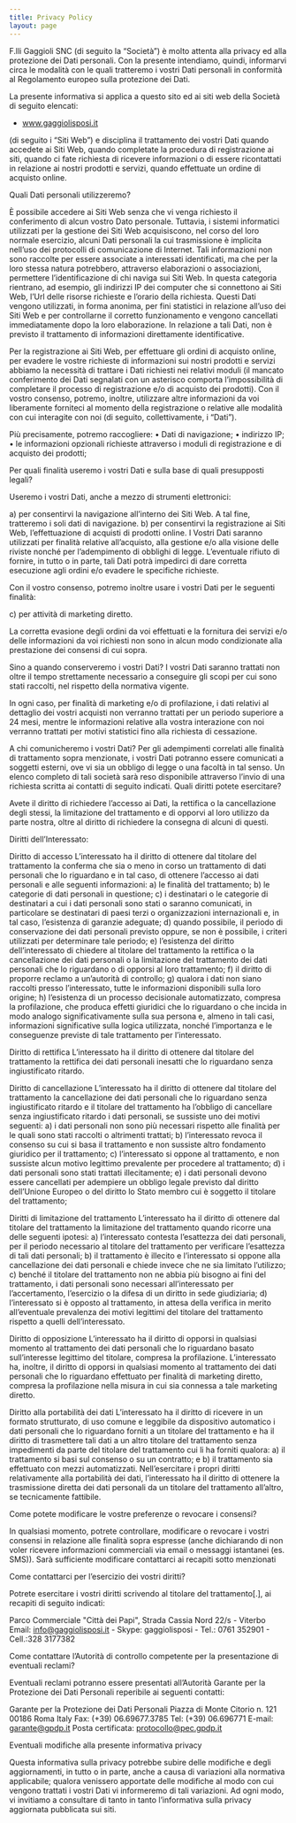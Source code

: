 ```yaml
---
title: Privacy Policy
layout: page
---
```


F.lli Gaggioli SNC (di seguito la “Società”) è molto attenta alla privacy ed alla protezione dei Dati personali. Con la presente intendiamo, quindi, informarvi circa le modalità con le quali tratteremo i vostri Dati personali in conformità al Regolamento europeo sulla protezione dei Dati.

La presente informativa si applica a questo sito ed ai siti web della Società di seguito elencati:

- www.gaggiolisposi.it

(di seguito i “Siti Web”) e disciplina il trattamento dei vostri Dati quando accedete ai Siti Web, quando completate la procedura di registrazione ai siti, quando ci fate richiesta di ricevere informazioni o di essere ricontattati in relazione ai nostri prodotti e servizi, quando effettuate un ordine di acquisto online.

Quali Dati personali utilizzeremo?

È possibile accedere ai Siti Web senza che vi venga richiesto il conferimento di alcun vostro Dato personale. Tuttavia, i sistemi informatici utilizzati per la gestione dei Siti Web acquisiscono, nel corso del loro normale esercizio, alcuni Dati personali la cui trasmissione è implicita nell’uso dei protocolli di comunicazione di Internet. Tali informazioni non sono raccolte per essere associate a interessati identificati, ma che per la loro stessa natura potrebbero, attraverso elaborazioni o associazioni, permettere l’identificazione di chi naviga sui Siti Web.
In questa categoria rientrano, ad esempio, gli indirizzi IP dei computer che si connettono ai Siti Web, l’Url delle risorse richieste e l’orario della richiesta.
Questi Dati vengono utilizzati, in forma anonima, per fini statistici in relazione all’uso dei Siti Web e per controllarne il corretto funzionamento e vengono cancellati immediatamente dopo la loro elaborazione.
In relazione a tali Dati, non è previsto il trattamento di informazioni direttamente identificative.

Per la registrazione ai Siti Web, per effettuare gli ordini di acquisto online, per evadere le vostre richieste di informazioni sui nostri prodotti e servizi abbiamo la necessità di trattare i Dati richiesti nei relativi moduli (il mancato conferimento dei Dati segnalati con un asterisco comporta l’impossibilità di completare il processo di registrazione e/o di acquisto dei prodotti). Con il vostro consenso, potremo, inoltre, utilizzare altre informazioni da voi liberamente forniteci al momento della registrazione o relative alle modalità con cui interagite con noi (di seguito, collettivamente, i “Dati”).

Più precisamente, potremo raccogliere:
• Dati di navigazione;
• indirizzo IP;
• le informazioni opzionali richieste attraverso i moduli di registrazione e di acquisto dei prodotti;

Per quali finalità useremo i vostri Dati e sulla base di quali presupposti legali?

Useremo i vostri Dati, anche a mezzo di strumenti elettronici:

a) per consentirvi la navigazione all’interno dei Siti Web. A tal fine, tratteremo i soli dati di navigazione.
b) per consentirvi la registrazione ai Siti Web, l’effettuazione di acquisti di prodotti online. I Vostri Dati saranno utilizzati per finalità relative all’acquisto, alla gestione e/o alla visione delle riviste nonché per l’adempimento di obblighi di legge. L’eventuale rifiuto di fornire, in tutto o in parte, tali Dati potrà impedirci di dare corretta esecuzione agli ordini e/o evadere le specifiche richieste.

Con il vostro consenso, potremo inoltre usare i vostri Dati per le seguenti finalità:

c) per attività di marketing diretto.

La corretta evasione degli ordini da voi effettuati e la fornitura dei servizi e/o delle informazioni da voi richiesti non sono in alcun modo condizionate alla prestazione dei consensi di cui sopra.

Sino a quando conserveremo i vostri Dati?
I vostri Dati saranno trattati non oltre il tempo strettamente necessario a conseguire gli scopi per cui sono stati raccolti, nel rispetto della normativa vigente.

In ogni caso, per finalità di marketing e/o di profilazione, i dati relativi al dettaglio dei vostri acquisti non verranno trattati per un periodo superiore a 24 mesi, mentre le informazioni relative alla vostra interazione con noi verranno trattati per motivi statistici fino alla richiesta di cessazione.

A chi comunicheremo i vostri Dati?
Per gli adempimenti correlati alle finalità di trattamento sopra menzionate, i vostri Dati potranno essere comunicati a soggetti esterni, ove vi sia un obbligo di legge o una facoltà in tal senso. Un elenco completo di tali società sarà reso disponibile attraverso l’invio di una richiesta scritta ai contatti di seguito indicati.
Quali diritti potete esercitare?

Avete il diritto di richiedere l’accesso ai Dati, la rettifica o la cancellazione degli stessi, la limitazione del trattamento e di opporvi al loro utilizzo da parte nostra, oltre al diritto di richiedere la consegna di alcuni di questi.

Diritti dell’Interessato:

Diritto di accesso
L’interessato ha il diritto di ottenere dal titolare del trattamento la conferma che sia o meno in corso un trattamento di dati personali che lo riguardano e in tal caso, di ottenere l’accesso ai dati personali e alle seguenti informazioni:
a) le finalità del trattamento;
b) le categorie di dati personali in questione;
c) i destinatari o le categorie di destinatari a cui i dati personali sono stati o saranno comunicati, in particolare se destinatari di paesi terzi o organizzazioni internazionali e, in tal caso, l’esistenza di garanzie adeguate;
d) quando possibile, il periodo di conservazione dei dati personali previsto oppure, se non è possibile, i criteri utilizzati per determinare tale periodo;
e) l’esistenza del diritto dell’interessato di chiedere al titolare del trattamento la rettifica o la cancellazione dei dati personali o la limitazione del trattamento dei dati personali che lo riguardano o di opporsi al loro trattamento;
f) il diritto di proporre reclamo a un’autorità di controllo;
g) qualora i dati non siano raccolti presso l’interessato, tutte le informazioni disponibili sulla loro origine;
h) l’esistenza di un processo decisionale automatizzato, compresa la profilazione, che produca effetti giuridici che
lo riguardano o che incida in modo analogo significativamente sulla sua persona e, almeno in tali casi, informazioni significative sulla logica utilizzata, nonché l’importanza e le conseguenze previste di tale trattamento per l’interessato.

Diritto di rettifica
L’interessato ha il diritto di ottenere dal titolare del trattamento la rettifica dei dati personali inesatti che lo riguardano senza ingiustificato ritardo.

Diritto di cancellazione
L’interessato ha il diritto di ottenere dal titolare del trattamento la cancellazione dei dati personali che lo riguardano senza ingiustificato ritardo e il titolare del trattamento ha l’obbligo di cancellare senza ingiustificato ritardo i dati personali, se sussiste uno dei motivi seguenti:
a) i dati personali non sono più necessari rispetto alle finalità per le quali sono stati raccolti o altrimenti trattati;
b) l’interessato revoca il consenso su cui si basa il trattamento e non sussiste altro fondamento giuridico per il trattamento;
c) l’interessato si oppone al trattamento, e non sussiste alcun motivo legittimo prevalente per procedere al trattamento;
d) i dati personali sono stati trattati illecitamente;
e) i dati personali devono essere cancellati per adempiere un obbligo legale previsto dal diritto dell’Unione Europeo o del diritto lo Stato membro cui è soggetto il titolare del trattamento;

Diritti di limitazione del trattamento
L’interessato ha il diritto di ottenere dal titolare del trattamento la limitazione del trattamento quando ricorre una delle seguenti ipotesi:
a) l’interessato contesta l’esattezza dei dati personali, per il periodo necessario al titolare del trattamento per verificare l’esattezza di tali dati personali;
b) il trattamento è illecito e l’interessato si oppone alla cancellazione dei dati personali e chiede invece che ne sia limitato l’utilizzo;
c) benché il titolare del trattamento non ne abbia più bisogno ai fini del trattamento, i dati personali sono necessari all’interessato per l’accertamento, l’esercizio o la difesa di un diritto in sede giudiziaria;
d) l’interessato si è opposto al trattamento, in attesa della verifica in merito all’eventuale prevalenza dei motivi legittimi del titolare del trattamento rispetto a quelli dell’interessato.

Diritto di opposizione
L’interessato ha il diritto di opporsi in qualsiasi momento al trattamento dei dati personali che lo riguardano basato sull’interesse legittimo del titolare, compresa la profilazione. L’interessato ha, inoltre, il diritto di opporsi in qualsiasi momento al trattamento dei dati personali che lo riguardano effettuato per finalità di marketing diretto, compresa la profilazione nella misura in cui sia connessa a tale marketing diretto.

Diritto alla portabilità dei dati
L’interessato ha il diritto di ricevere in un formato strutturato, di uso comune e leggibile da dispositivo automatico i dati personali che lo riguardano forniti a un titolare del trattamento e ha il diritto di trasmettere tali dati a un altro titolare del trattamento senza impedimenti da parte del titolare del trattamento cui li ha forniti qualora:
a) il trattamento si basi sul consenso o su un contratto; e
b) il trattamento sia effettuato con mezzi automatizzati.
Nell’esercitare i propri diritti relativamente alla portabilità dei dati, l’interessato ha il diritto di ottenere la trasmissione diretta dei dati personali da un titolare del trattamento all’altro, se tecnicamente fattibile.

Come potete modificare le vostre preferenze o revocare i consensi?

In qualsiasi momento, potrete controllare, modificare o revocare i vostri consensi in relazione alle finalità sopra espresse (anche dichiarando di non voler ricevere informazioni commerciali via email o messaggi istantanei (es. SMS)). Sarà sufficiente modificare contattarci ai recapiti sotto menzionati

Come contattarci per l’esercizio dei vostri diritti?

Potrete esercitare i vostri diritti scrivendo al titolare del trattamento[.], ai recapiti di seguito indicati:

Parco Commerciale "Città dei Papi", Strada Cassia Nord 22/s - Viterbo
Email: info@gaggiolisposi.it - Skype: gaggiolisposi - Tel.: 0761 352901 - Cell.:328 3177382

Come contattare l’Autorità di controllo competente per la presentazione di eventuali reclami?

Eventuali reclami potranno essere presentati all’Autorità Garante per la Protezione dei Dati Personali reperibile ai seguenti contatti:

Garante per la Protezione dei Dati Personali
Piazza di Monte Citorio n. 121
00186 Roma
Italy
Fax: (+39) 06.69677.3785
Tel: (+39) 06.696771
E-mail: garante@gpdp.it
Posta certificata: protocollo@pec.gpdp.it

Eventuali modifiche alla presente informativa privacy

Questa informativa sulla privacy potrebbe subire delle modifiche e degli aggiornamenti, in tutto o in parte, anche a causa di variazioni alla normativa applicabile; qualora venissero apportate delle modifiche al modo con cui vengono trattati i vostri Dati vi informeremo di tali variazioni.
Ad ogni modo, vi invitiamo a consultare di tanto in tanto l’informativa sulla privacy aggiornata pubblicata sui siti.
